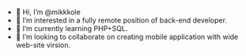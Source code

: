 - 👋 Hi, I’m @mikkkole
- 👀 I’m interested in a fully remote position of back-end developer.
- 🌱 I’m currently learning PHP+SQL.
- 💞️ I’m looking to collaborate on creating mobile application with wide web-site virsion.

<!---
mikkkole/mikkkole is a ✨ special ✨ repository because its `README.md` (this file) appears on your GitHub profile.
You can click the Preview link to take a look at your changes.
--->
